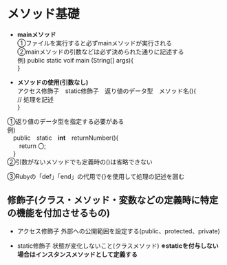 # メソッド基礎

- **mainメソッド**  
  ①ファイルを実行すると必ずmainメソッドが実行される    
  ②mainメソッドの引数などは必ず決められた通りに記述する
  <br>
  例)
  public static voif main (String[] args){  
  }

- **メソッドの使用(引数なし)**  
  アクセス修飾子&emsp;static修飾子&emsp;返り値のデータ型&emsp;メソッド名(){  
  //  処理を記述  
  }

①返り値のデータ型を指定する必要がある  
例)  
&emsp;public&emsp;static&emsp;**int**&emsp;returnNumber(){  
&emsp;&emsp;return 〇;  
&emsp;}  
②引数がないメソッドでも定義時の()は省略できない  

③Rubyの「def」「end」の代用で{}を使用して処理の記述を囲む

## 修飾子(クラス・メソッド・変数などの定義時に特定の機能を付加させるもの)
- アクセス修飾子
  外部への公開範囲を設定する(public、protected、private)  
  
- static修飾子
  状態が変化しないこと(クラスメソッド)
  **※staticを付与しない場合はインスタンスメソッドとして定義する**
